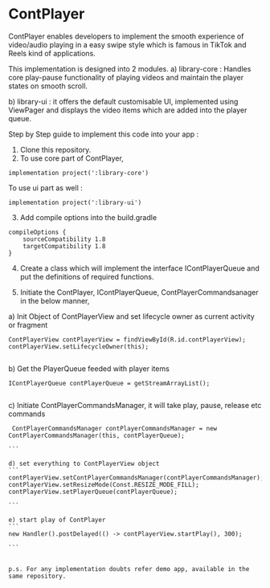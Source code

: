 # ContPlayer
ContPlayer enables developers to implement the smooth experience of video/audio playing in a easy swipe style which is famous in TikTok and Reels kind of applications.

This implementation is designed into 2 modules.
a) library-core : Handles core play-pause functionality of playing videos and maintain the player states on smooth scroll.

b) library-ui : it offers the default customisable UI, implemented using ViewPager and displays the video items which are added into the player queue.

Step by Step guide to implement this code into your app :

1. Clone this repository.
2. To use core part of ContPlayer,
```
implementation project(':library-core')

```

To use ui part as well :
```
implementation project(':library-ui')

```

3. Add compile options into the build.gradle
```
compileOptions {
    sourceCompatibility 1.8
    targetCompatibility 1.8
}

```



4. Create a class which will implement the interface IContPlayerQueue<T> and put the definitions of required functions.

5. Initiate the ContPlayer, IContPlayerQueue, ContPlayerCommandsanager in the below manner,

a) Init Object of ContPlayerView and set lifecycle owner as current activity or fragment
```
ContPlayerView contPlayerView = findViewById(R.id.contPlayerView);
contPlayerView.setLifecycleOwner(this);
    
```
    
b) Get the PlayerQueue feeded with player items     
```
IContPlayerQueue contPlayerQueue = getStreamArrayList();
    
```
     
c) Initiate ContPlayerCommandsManager, it will take play, pause, release etc commands 
````
 ContPlayerCommandsManager contPlayerCommandsManager = new ContPlayerCommandsManager(this, contPlayerQueue);
    
```
     
d) set everything to ContPlayerView object
```
contPlayerView.setContPlayerCommandsManager(contPlayerCommandsManager);
contPlayerView.setResizeMode(Const.RESIZE_MODE_FILL);
contPlayerView.setPlayerQueue(contPlayerQueue);
    
```
        
e) start play of ContPlayer
```
new Handler().postDelayed(() -> contPlayerView.startPlay(), 300);
    
```
      
      
p.s. For any implementation doubts refer demo app, available in the same repository.

